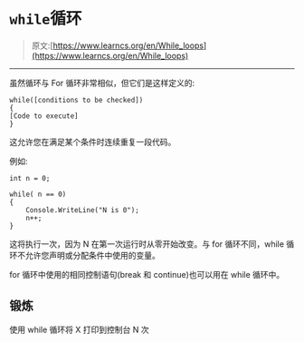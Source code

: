 # `while`循环

> 原文:[https://www.learncs.org/en/While_loops](https://www.learncs.org/en/While_loops)

* * *

虽然循环与 For 循环非常相似，但它们是这样定义的:

```
while([conditions to be checked])
{
[Code to execute]
} 
```

这允许您在满足某个条件时连续重复一段代码。

例如:

```
int n = 0;

while( n == 0)
{
    Console.WriteLine("N is 0");
    n++;
} 
```

这将执行一次，因为 N 在第一次运行时从零开始改变。与 for 循环不同，while 循环不允许您声明或分配条件中使用的变量。

for 循环中使用的相同控制语句(break 和 continue)也可以用在 while 循环中。

## 锻炼

使用 while 循环将 X 打印到控制台 N 次